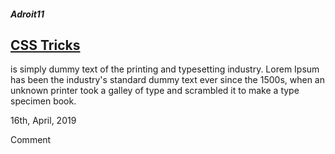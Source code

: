 <div class="col-10 col-sm-11">
    <h5 class="post-author">Adroit11</h5>
    <h2 class="post-title">
    <a href="blog-details">CSS Tricks</a>
    </h2>
    <p class="post-detail">
        is simply dummy text of the printing and typesetting
        industry. Lorem Ipsum has been the industry's
        standard dummy text ever since the 1500s, when an
        unknown printer took a galley of type and scrambled
        it to make a type specimen book.
    </p>
    <div class="row post-action-bar">
        <div class="col-6 col-sm-6 post-date text-left">
            <p>16th, April, 2019</p>
            </div>
            <div class="col-6 col-sm-6 post-comment text-right">
                <p>Comment</p>
            </div>
        </div>
    </div>
</div>
